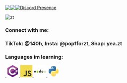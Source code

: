 [![Discord Presence](https://lanyard.cnrad.dev/api/949483790353444864)](https://discord.com/users/949483790353444864)
<img align="left" src="https://github-readme-stats.vercel.app/api?username=x8g&count_private=true&line_height=21&show_icons=true&hide_border=true&theme=midnight-purple"/>
<img align="left" src="https://github-readme-stats.vercel.app/api/top-langs/?username=x8g&layout=compact&card_width=445&hide_border=true&theme=midnight-purple"/>
</p>
<p align="left"> <img src="https://komarev.com/ghpvc/?username=x8g&label=Profile%20views&color=blueviolet&style=flat\" alt="zt" /> </p>
<h3 align="left">Connect with me: </h3>
<h3 align="left">TikTok: @140h, Insta: @pop1forzt, Snap: yea.zt</h3>
<p align="left">
</p>
<h3 align="left">Languages im learning: </h3>
<p align="left"> <a href="https://www.w3schools.com/cpp/" target="_blank" rel="noreferrer"> <img href="https://www.w3schools.com/cs/" target="_blank" rel="noreferrer"> <img src="https://raw.githubusercontent.com/devicons/devicon/master/icons/csharp/csharp-original.svg" alt="csharp" width="40" height="40"/> </a> <a href="https://developer.mozilla.org/en-US/docs/Web/JavaScript" target="_blank" rel="noreferrer"> <img src="https://raw.githubusercontent.com/devicons/devicon/master/icons/javascript/javascript-original.svg" alt="javascript" width="40" height="40"/> </a> <a href="https://nodejs.org" target="_blank" rel="noreferrer"> <img src="https://raw.githubusercontent.com/devicons/devicon/master/icons/nodejs/nodejs-original-wordmark.svg" alt="nodejs" width="40" height="40"/> </a> <a href="https://www.python.org" target="_blank" rel="noreferrer"> <img src="https://raw.githubusercontent.com/devicons/devicon/master/icons/python/python-original.svg" alt="python" width="40" height="40"/> </a> </p>
